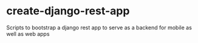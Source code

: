 # create-django-rest-app
Scripts to bootstrap a django rest app to serve as a backend for mobile as well as web apps
